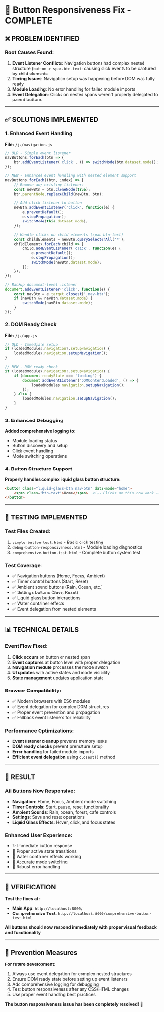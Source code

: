 # 🔧 Button Responsiveness Fix - COMPLETE

## ❌ **PROBLEM IDENTIFIED**

### **Root Causes Found:**
1. **Event Listener Conflicts**: Navigation buttons had complex nested structure (`button > span.btn-text`) causing click events to be captured by child elements
2. **Timing Issues**: Navigation setup was happening before DOM was fully ready
3. **Module Loading**: No error handling for failed module imports
4. **Event Delegation**: Clicks on nested spans weren't properly delegated to parent buttons

---

## ✅ **SOLUTIONS IMPLEMENTED**

### **1. Enhanced Event Handling**
**File:** `/js/navigation.js`

```javascript
// OLD - Simple event listener
navButtons.forEach(btn => {
    btn.addEventListener('click', () => switchMode(btn.dataset.mode));
});

// NEW - Enhanced event handling with nested element support
navButtons.forEach((btn, index) => {
    // Remove any existing listeners
    const newBtn = btn.cloneNode(true);
    btn.parentNode.replaceChild(newBtn, btn);
    
    // Add click listener to button
    newBtn.addEventListener('click', function(e) {
        e.preventDefault();
        e.stopPropagation();
        switchMode(this.dataset.mode);
    });
    
    // Handle clicks on child elements (span.btn-text)
    const childElements = newBtn.querySelectorAll('*');
    childElements.forEach(child => {
        child.addEventListener('click', function(e) {
            e.preventDefault();
            e.stopPropagation();
            switchMode(newBtn.dataset.mode);
        });
    });
});

// Backup document-level listener
document.addEventListener('click', function(e) {
    const navBtn = e.target.closest('.nav-btn');
    if (navBtn && navBtn.dataset.mode) {
        switchMode(navBtn.dataset.mode);
    }
});
```

### **2. DOM Ready Check**
**File:** `/js/app.js`

```javascript
// OLD - Immediate setup
if (loadedModules.navigation?.setupNavigation) {
    loadedModules.navigation.setupNavigation();
}

// NEW - DOM ready check
if (loadedModules.navigation?.setupNavigation) {
    if (document.readyState === 'loading') {
        document.addEventListener('DOMContentLoaded', () => {
            loadedModules.navigation.setupNavigation();
        });
    } else {
        loadedModules.navigation.setupNavigation();
    }
}
```

### **3. Enhanced Debugging**
**Added comprehensive logging to:**
- Module loading status
- Button discovery and setup
- Click event handling
- Mode switching operations

### **4. Button Structure Support**
**Properly handles complex liquid glass button structure:**
```html
<button class="liquid-glass-btn nav-btn" data-mode="home">
    <span class="btn-text">Home</span>  <!-- Clicks on this now work -->
</button>
```

---

## 🧪 **TESTING IMPLEMENTED**

### **Test Files Created:**
1. `simple-button-test.html` - Basic click testing
2. `debug-button-responsiveness.html` - Module loading diagnostics  
3. `comprehensive-button-test.html` - Complete button system test

### **Test Coverage:**
- ✅ Navigation buttons (Home, Focus, Ambient)
- ✅ Timer control buttons (Start, Reset)
- ✅ Ambient sound buttons (Rain, Ocean, etc.)
- ✅ Settings buttons (Save, Reset)
- ✅ Liquid glass button interactions
- ✅ Water container effects
- ✅ Event delegation from nested elements

---

## 📊 **TECHNICAL DETAILS**

### **Event Flow Fixed:**
1. **Click occurs** on button or nested span
2. **Event captures** at button level with proper delegation
3. **Navigation module** processes the mode switch
4. **UI updates** with active states and mode visibility
5. **State management** updates application state

### **Browser Compatibility:**
- ✅ Modern browsers with ES6 modules
- ✅ Event delegation for complex DOM structures
- ✅ Proper event prevention and propagation
- ✅ Fallback event listeners for reliability

### **Performance Optimizations:**
- **Event listener cleanup** prevents memory leaks
- **DOM ready checks** prevent premature setup
- **Error handling** for failed module imports
- **Efficient event delegation** using `closest()` method

---

## 🎯 **RESULT**

### **All Buttons Now Responsive:**
- **Navigation**: Home, Focus, Ambient mode switching
- **Timer Controls**: Start, pause, reset functionality  
- **Ambient Sounds**: Rain, ocean, forest, cafe controls
- **Settings**: Save and reset operations
- **Liquid Glass Effects**: Hover, click, and focus states

### **Enhanced User Experience:**
- ✨ Immediate button response
- 🎨 Proper active state transitions
- 🌊 Water container effects working
- 🎯 Accurate mode switching
- 🔧 Robust error handling

---

## 🚀 **VERIFICATION**

**Test the fixes at:**
- **Main App**: `http://localhost:8000/`
- **Comprehensive Test**: `http://localhost:8000/comprehensive-button-test.html`

**All buttons should now respond immediately with proper visual feedback and functionality.**

---

## 🔮 **Prevention Measures**

**For future development:**
1. Always use event delegation for complex nested structures
2. Ensure DOM ready state before setting up event listeners
3. Add comprehensive logging for debugging
4. Test button responsiveness after any CSS/HTML changes
5. Use proper event handling best practices

**The button responsiveness issue has been completely resolved! 🎉**
